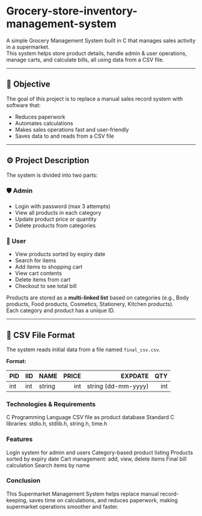 # Grocery-store-inventory-management-system

A simple Grocery Management System built in C that manages sales activity in a supermarket.  
This system helps store product details, handle admin & user operations, manage carts, and calculate bills, all using data from a CSV file.

---

## 📌 **Objective**

The goal of this project is to replace a manual sales record system with software that:
- Reduces paperwork
- Automates calculations
- Makes sales operations fast and user-friendly
- Saves data to and reads from a CSV file

---

## ⚙️ **Project Description**

The system is divided into two parts:

### 🛡️ Admin
- Login with password (max 3 attempts)
- View all products in each category
- Update product price or quantity
- Delete products from categories

### 👤 User
- View products sorted by expiry date
- Search for items
- Add items to shopping cart
- View cart contents
- Delete items from cart
- Checkout to see total bill

Products are stored as a **multi-linked list** based on categories (e.g., Body products, Food products, Cosmetics, Stationery, Kitchen products).  
Each category and product has a unique ID.

---

## 📂 **CSV File Format**

The system reads initial data from a file named `final_csv.csv`.

**Format:**

| PID | IID | NAME | PRICE | EXPDATE | QTY |
|----|-----|------|------:|--------:|---:|
| int | int | string | int | string (dd-mm-yyyy) | int |

### Technologies & Requirements
C Programming Language
CSV file as product database
Standard C libraries: stdio.h, stdlib.h, string.h, time.h

### Features
Login system for admin and users
Category-based product listing
Products sorted by expiry date
Cart management: add, view, delete items
Final bill calculation
Search items by name

### Conclusion
This Supermarket Management System helps replace manual record-keeping, saves time on calculations, and reduces paperwork, making supermarket operations smoother and faster.



